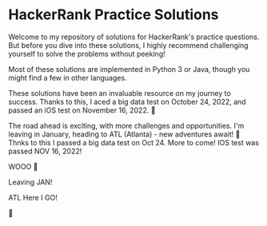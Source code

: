 # HackerRank Practice Solutions

Welcome to my repository of solutions for HackerRank's practice questions. But before you dive into these solutions, I highly recommend challenging yourself to solve the problems without peeking!

Most of these solutions are implemented in Python 3 or Java, though you might find a few in other languages. 

These solutions have been an invaluable resource on my journey to success. Thanks to this, I aced a big data test on October 24, 2022, and passed an iOS test on November 16, 2022. 🥳

The road ahead is exciting, with more challenges and opportunities. I'm leaving in January, heading to ATL (Atlanta) - new adventures await! 🚧
Thnks to this I passed a big data test on Oct 24. More to come!
IOS test was passed NOV 16, 2022!

WOOO 🥳

Leaving JAN!

ATL Here I GO!

🚧
